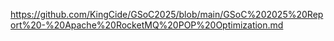 https://github.com/KingCide/GSoC2025/blob/main/GSoC%202025%20Report%20-%20Apache%20RocketMQ%20POP%20Optimization.md
